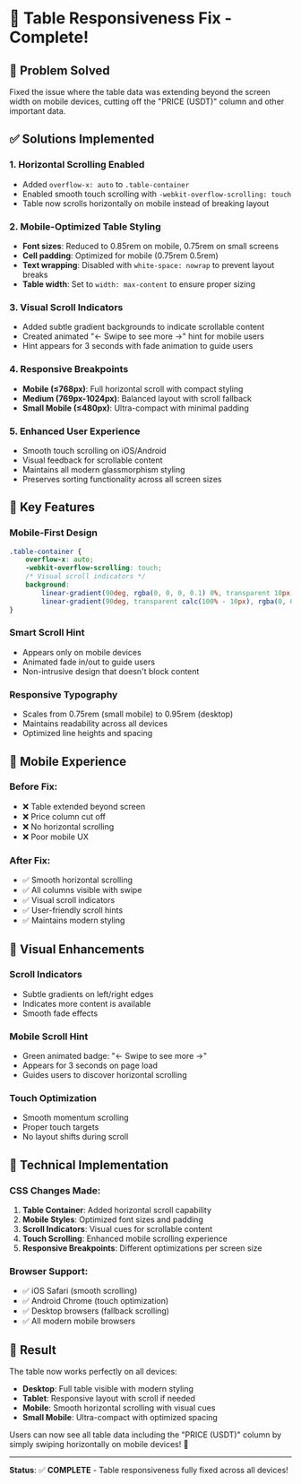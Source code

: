 # 📱 Table Responsiveness Fix - Complete!

## 🎯 **Problem Solved**
Fixed the issue where the table data was extending beyond the screen width on mobile devices, cutting off the "PRICE (USDT)" column and other important data.

## ✅ **Solutions Implemented**

### 1. **Horizontal Scrolling Enabled**
- Added `overflow-x: auto` to `.table-container`
- Enabled smooth touch scrolling with `-webkit-overflow-scrolling: touch`
- Table now scrolls horizontally on mobile instead of breaking layout

### 2. **Mobile-Optimized Table Styling**
- **Font sizes**: Reduced to 0.85rem on mobile, 0.75rem on small screens
- **Cell padding**: Optimized for mobile (0.75rem 0.5rem)
- **Text wrapping**: Disabled with `white-space: nowrap` to prevent layout breaks
- **Table width**: Set to `width: max-content` to ensure proper sizing

### 3. **Visual Scroll Indicators**
- Added subtle gradient backgrounds to indicate scrollable content
- Created animated "← Swipe to see more →" hint for mobile users
- Hint appears for 3 seconds with fade animation to guide users

### 4. **Responsive Breakpoints**
- **Mobile (≤768px)**: Full horizontal scroll with compact styling
- **Medium (769px-1024px)**: Balanced layout with scroll fallback
- **Small Mobile (≤480px)**: Ultra-compact with minimal padding

### 5. **Enhanced User Experience**
- Smooth touch scrolling on iOS/Android
- Visual feedback for scrollable content
- Maintains all modern glassmorphism styling
- Preserves sorting functionality across all screen sizes

## 🚀 **Key Features**

### **Mobile-First Design**
```css
.table-container {
    overflow-x: auto;
    -webkit-overflow-scrolling: touch;
    /* Visual scroll indicators */
    background: 
        linear-gradient(90deg, rgba(0, 0, 0, 0.1) 0%, transparent 10px),
        linear-gradient(90deg, transparent calc(100% - 10px), rgba(0, 0, 0, 0.1) 100%);
}
```

### **Smart Scroll Hint**
- Appears only on mobile devices
- Animated fade in/out to guide users
- Non-intrusive design that doesn't block content

### **Responsive Typography**
- Scales from 0.75rem (small mobile) to 0.95rem (desktop)
- Maintains readability across all devices
- Optimized line heights and spacing

## 📱 **Mobile Experience**

### **Before Fix:**
- ❌ Table extended beyond screen
- ❌ Price column cut off
- ❌ No horizontal scrolling
- ❌ Poor mobile UX

### **After Fix:**
- ✅ Smooth horizontal scrolling
- ✅ All columns visible with swipe
- ✅ Visual scroll indicators
- ✅ User-friendly scroll hints
- ✅ Maintains modern styling

## 🎨 **Visual Enhancements**

### **Scroll Indicators**
- Subtle gradients on left/right edges
- Indicates more content is available
- Smooth fade effects

### **Mobile Scroll Hint**
- Green animated badge: "← Swipe to see more →"
- Appears for 3 seconds on page load
- Guides users to discover horizontal scrolling

### **Touch Optimization**
- Smooth momentum scrolling
- Proper touch targets
- No layout shifts during scroll

## 🔧 **Technical Implementation**

### **CSS Changes Made:**
1. **Table Container**: Added horizontal scroll capability
2. **Mobile Styles**: Optimized font sizes and padding
3. **Scroll Indicators**: Visual cues for scrollable content
4. **Touch Scrolling**: Enhanced mobile scrolling experience
5. **Responsive Breakpoints**: Different optimizations per screen size

### **Browser Support:**
- ✅ iOS Safari (smooth scrolling)
- ✅ Android Chrome (touch optimization)
- ✅ Desktop browsers (fallback scrolling)
- ✅ All modern mobile browsers

## 🎯 **Result**

The table now works perfectly on all devices:
- **Desktop**: Full table visible with modern styling
- **Tablet**: Responsive layout with scroll if needed
- **Mobile**: Smooth horizontal scrolling with visual cues
- **Small Mobile**: Ultra-compact with optimized spacing

Users can now see all table data including the "PRICE (USDT)" column by simply swiping horizontally on mobile devices! 🎉

---

**Status**: ✅ **COMPLETE** - Table responsiveness fully fixed across all devices!
